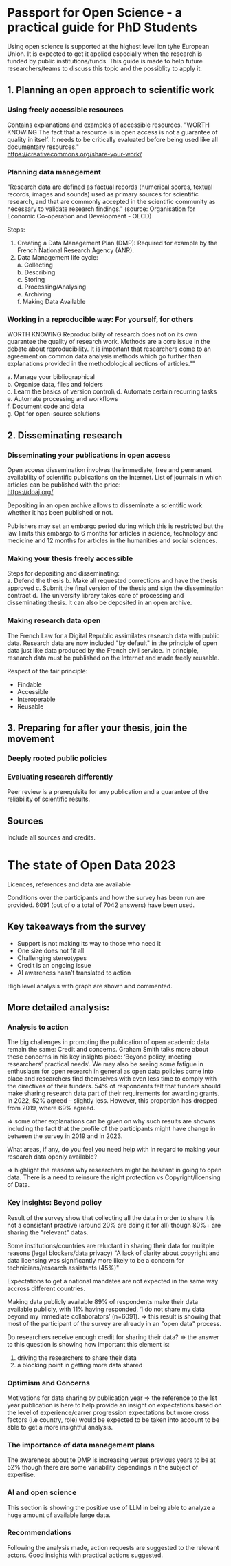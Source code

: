 # Passport for Open Science - a practical guide for PhD Students

Using open science is supported at the highest level ion tyhe European Union. It is expected to get it applied especially when the research is funded by public institutions/funds.
This guide is made to help future researchers/teams to discuss this topic and the possiblity to apply it.


## 1. Planning an open approach to scientific work
### Using freely accessible resources
Contains explanations and examples of accessible resources.
"WORTH KNOWING
The fact that a resource is in open access is not a guarantee of quality in itself. It needs to be critically evaluated before being used like all documentary resources."\
https://creativecommons.org/share-your-work/
### Planning data management
"Research data are defined as factual records (numerical scores, textual records, images and sounds) used as primary sources for scientific research, and that are commonly accepted in the scientific community as necessary to validate research findings." (source: Organisation for Economic Co-operation and Development - OECD)

Steps:
1. Creating a Data Management Plan (DMP): Required for example by the French National Research Agency (ANR).
2. Data Management life cycle:\
    a. Collecting\
    b. Describing\
    c. Storing\
    d. Processing/Analysing\
    e. Archiving\
    f. Making Data Available

### Working in a reproducible way: For yourself, for others

WORTH KNOWING
Reproducibility of research does not on its own guarantee the quality of
research work. Methods are a core issue in the debate about reproducibility.
It is important that researchers come to an agreement on common data
analysis methods which go further than explanations provided in the methodological sections of articles.""

a. Manage your bibliographical\
b. Organise data, files and folders\
c. Learn the basics of version control\ 
d. Automate certain recurring tasks\
e. Automate processing and workflows\
f. Document code and data\
g. Opt for open-source solutions

## 2. Disseminating research
### Disseminating your publications in open access
Open access dissemination involves the immediate, free and permanent availability of scientific publications on the Internet.
List of journals in which articles can be published with the price:\
https://doaj.org/

Depositing in an open archive allows to disseminate a scientific work whether it has been published or not.

Publishers may set an embargo period during which this is restricted but the law limits this embargo to 6 months for articles in science, technology and medicine and 12 months for articles in the humanities and social sciences.

### Making your thesis freely accessible

Steps for depositing and disseminating:\
a. Defend the thesis
b. Make all requested corrections and have the thesis approved
c. Submit the final version of the thesis and sign the dissemination contract
d. The university library takes care of processing and disseminating thesis. It can also be deposited in an open archive.

### Making research data open
The French Law for a Digital Republic assimilates research data with public data. Research data are now included "by default" in the principle of open data just like data produced by the French civil service. In principle, research data must be published on the Internet and made freely reusable.

Respect of the fair principle:
- Findable
- Accessible
- Interoperable
- Reusable


## 3. Preparing for after your thesis, join the movement
### Deeply rooted public policies
### Evaluating research differently
Peer review is a prerequisite for any publication and a guarantee of the reliability
of scientific results.

## Sources 
Include all sources and credits.

# The state of Open Data 2023

Licences, references and data are available

Conditions over the participants and how the survey has been run are provided.
6091 (out of o a total of 7042 answers) have been used.

## Key takeaways from the survey
- Support is not making its way to those who need it
- One size does not fit all
- Challenging stereotypes
- Credit is an ongoing issue
- AI awareness hasn’t translated to action

High level analysis with graph are shown and commented.

## More detailed analysis:
### Analysis to action

The big challenges in promoting the publication of open
academic data remain the same: Credit and concerns.
Graham Smith talks more about these concerns in his key
insights piece: ‘Beyond policy, meeting researchers’ practical
needs’. We may also be seeing some fatigue in enthusiasm
for open research in general as open data policies come
into place and researchers find themselves with even less
time to comply with the directives of their funders. 54% of
respondents felt that funders should make sharing research
data part of their requirements for awarding grants. In 2022,
52% agreed – slightly less. However, this proportion has
dropped from 2019, where 69% agreed.

=> some other explanations can be given on why such results are showns including the fact that the profile of the participants might have change in between the survey in 2019 and in 2023.

What areas, if any, do you feel you need help
with in regard to making your research data
openly available?

=> highlight the reasons why researchers might be hesitant in going to open data. There is a need to reinsure the right protection vs Copyright/licensing of Data.

### Key insights: Beyond policy
Result of the survey show that collecting all the data in order to share it is not a consistant practive (around 20% are doing it for all) though 80%+ are sharing the "relevant" datas.

Some institutions/countries are reluctant in sharing their data for mulitple reasons (legal blockers/data privacy)
"A lack of clarity about copyright and data
licensing was significantly more likely to be a concern for
technicians/research assistants (45%)"

Expectations to get a national mandates are not expected in the same way accross different countries.

Making data publicly available
89% of respondents make their data available publicly, with
11% having responded, ‘I do not share my data beyond my
immediate collaborators’ (n=6091).
=> this result is showing that most of the participant of the survey are already in an "open data" process.

Do researchers receive enough credit for sharing
their data?
=> the answer to this question is showing how important this element is:
1. driving the researchers to share their data
2. a blocking point in getting more data shared 

### Optimism and Concerns

Motivations for data sharing by publication year
=> the reference to the 1st year publication is here to help provide an insight on expectations based on the level of experience/carrer progression expectations but more cross factors (i.e country, role) would be expected to be taken into account to be able to get a more insightful analysis.

### The importance of data management plans

The awareness about te DMP is increasing versus previous years to be at 52% though there are some variability dependings in the subject of expertise.

### AI and open science

This section is showing the positive use of LLM in being able to analyze a huge amount of available large data.

### Recommendations

Following the analysis made, action requests are suggested to the relevant actors.
Good insights with practical actions suggested.








